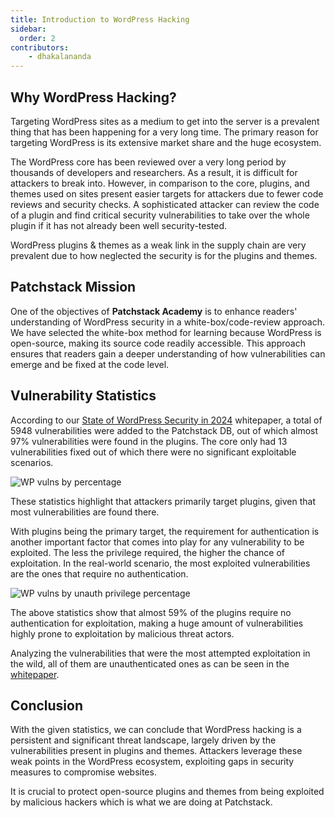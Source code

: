 ```yaml
---
title: Introduction to WordPress Hacking
sidebar:
  order: 2
contributors:
    - dhakalananda
---
```


## Why WordPress Hacking?

Targeting WordPress sites as a medium to get into the server is a prevalent thing that has been happening for a very long time. The primary reason for targeting WordPress is its extensive market share and the huge ecosystem.

The WordPress core has been reviewed over a very long period by thousands of developers and researchers. As a result, it is difficult for attackers to break into. However, in comparison to the core, plugins, and themes used on sites present easier targets for attackers due to fewer code reviews and security checks. A sophisticated attacker can review the code of a plugin and find critical security vulnerabilities to take over the whole plugin if it has not already been well security-tested.

WordPress plugins & themes as a weak link in the supply chain are very prevalent due to how neglected the security is for the plugins and themes.

## Patchstack Mission

One of the objectives of **Patchstack Academy** is to enhance readers' understanding of WordPress security in a white-box/code-review approach. We have selected the white-box method for learning because WordPress is open-source, making its source code readily accessible. This approach ensures that readers gain a deeper understanding of how vulnerabilities can emerge and be fixed at the code level.

## Vulnerability Statistics

According to our [State of WordPress Security in 2024](https://patchstack.com/whitepaper/state-of-wordpress-security-in-2024) whitepaper, a total of 5948 vulnerabilities were added to the Patchstack DB, out of which almost 97% vulnerabilities were found in the plugins. The core only had 13 vulnerabilities fixed out of which there were no significant exploitable scenarios.

![WP vulns by percentage](@images/wp-vulns-by-percentage.png)

These statistics highlight that attackers primarily target plugins, given that most vulnerabilities are found there.

With plugins being the primary target, the requirement for authentication is another important factor that comes into play for any vulnerability to be exploited. The less the privilege required, the higher the chance of exploitation. In the real-world scenario, the most exploited vulnerabilities are the ones that require no authentication.

![WP vulns by unauth privilege percentage](@images/unauth-vulns-percentage.png)

The above statistics show that almost 59% of the plugins require no authentication for exploitation, making a huge amount of vulnerabilities highly prone to exploitation by malicious threat actors.

Analyzing the vulnerabilities that were the most attempted exploitation in the wild, all of them are unauthenticated ones as can be seen in the [whitepaper](https://patchstack.com/whitepaper/state-of-wordpress-security-in-2024#headline-1007-17052).

## Conclusion

With the given statistics, we can conclude that WordPress hacking is a persistent and significant threat landscape, largely driven by the vulnerabilities present in plugins and themes. Attackers leverage these weak points in the WordPress ecosystem, exploiting gaps in security measures to compromise websites.

It is crucial to protect open-source plugins and themes from being exploited by malicious hackers which is what we are doing at Patchstack.